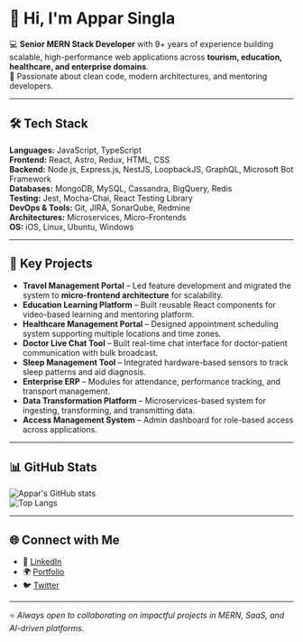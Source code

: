 # 👋 Hi, I'm Appar Singla  

💻 **Senior MERN Stack Developer** with 9+ years of experience building scalable, high-performance web applications across **tourism, education, healthcare, and enterprise domains**.  
🚀 Passionate about clean code, modern architectures, and mentoring developers.  

---

## 🛠 Tech Stack  

**Languages:** JavaScript, TypeScript  
**Frontend:** React, Astro, Redux, HTML, CSS  
**Backend:** Node.js, Express.js, NestJS, LoopbackJS, GraphQL, Microsoft Bot Framework  
**Databases:** MongoDB, MySQL, Cassandra, BigQuery, Redis  
**Testing:** Jest, Mocha-Chai, React Testing Library  
**DevOps & Tools:** Git, JIRA, SonarQube, Redmine  
**Architectures:** Microservices, Micro-Frontends  
**OS:** iOS, Linux, Ubuntu, Windows  

---

## 📂 Key Projects  

- **Travel Management Portal** – Led feature development and migrated the system to **micro-frontend architecture** for scalability.  
- **Education Learning Platform** – Built reusable React components for video-based learning and mentoring platform.  
- **Healthcare Management Portal** – Designed appointment scheduling system supporting multiple locations and time zones.  
- **Doctor Live Chat Tool** – Built real-time chat interface for doctor-patient communication with bulk broadcast.  
- **Sleep Management Tool** – Integrated hardware-based sensors to track sleep patterns and aid diagnosis.  
- **Enterprise ERP** – Modules for attendance, performance tracking, and transport management.  
- **Data Transformation Platform** – Microservices-based system for ingesting, transforming, and transmitting data.  
- **Access Management System** – Admin dashboard for role-based access across applications.  

---

## 📊 GitHub Stats  

![Appar's GitHub stats](https://github-readme-stats.vercel.app/api?username=YOURUSERNAME&show_icons=true&theme=radical)  
![Top Langs](https://github-readme-stats.vercel.app/api/top-langs/?username=YOURUSERNAME&layout=compact&theme=radical)  

---

## 🌐 Connect with Me  

- 💼 [LinkedIn](https://linkedin.com/in/YOUR-LINK)  
- 🌍 [Portfolio](https://yourwebsite.com)  
- 🐦 [Twitter](https://twitter.com/YOURHANDLE)  

---
⭐️ *Always open to collaborating on impactful projects in MERN, SaaS, and AI-driven platforms.*  

